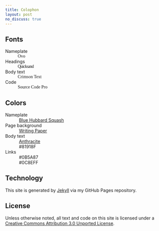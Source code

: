 ```yaml
---
title: Colophon
layout: post
no_discuss: true
---
```


## Fonts

<dl>
    <dt>Nameplate</dt>
    <dd style="font-family: Ovo; font-weight: normal;">Ovo</dd>
    <dt>Headings</dt>
    <dd style="font-family: Quicksand; font-weight: 300; letter-spacing: -0.075em;">Quicksand</dd>
    <dt>Body text</dt>
    <dd style="font-family: &quot;Crimson Text&quot;; font-weight: normal;">Crimson Text</dd>
    <dt>Code</dt>
    <dd style="font-family: &quot;Source Code Pro&quot;; font-weight: normal;">Source Code Pro</dd>
</dl>

## Colors

<dl class="color-samples">
    <dt>Nameplate</dt>
    <dd><span class="color-sample" style="background-color: #c9d7cc;">&#8203;︎</span> 
    <a href="http://www.colourlovers.com/color/C9D7CC/Blue_Hubbard_Squash">Blue Hubbard Squash</a></dd>
    <dt>Page background</dt>
    <dd><span class="color-sample bordered" style="background-color: #f7fbfa;">&#8203;︎</span> 
    <a href="http://www.colourlovers.com/color/F7FBFA/Writing_Paper">Writing Paper</a></dd>
    <dt>Body text</dt>
    <dd><span class="color-sample" style="background-color: #384344;">&#8203;︎</span> 
    <a href="http://www.colourlovers.com/color/384344/anthracite">Anthracite</a></dd>
    <dd><span class="color-sample" style="background-color: #81918F;">&#8203;︎</span> 
        #81918F
    </dd>
    <dt>Links</dt>
    <dd><span class="color-sample" style="background-color: #0B5A87;">&#8203;︎</span> 
    #0B5A87</dd>
    <dd><span class="color-sample" style="background-color: #0C8EFF;">&#8203;︎</span>
    #0C8EFF</dd>
</dl>

## Technology

This site is generated by [Jekyll][] via my GitHub Pages repository.

[Jekyll]: http://jekyllrb.com
[pagesrepo]: https://github.com/mmertsock/mmertsock.github.io

## License

Unless otherwise noted, all text and code on this site is licensed under a <a rel="license" href="http://creativecommons.org/licenses/by/3.0/deed.en_US">Creative Commons Attribution 3.0 Unported License</a>.
